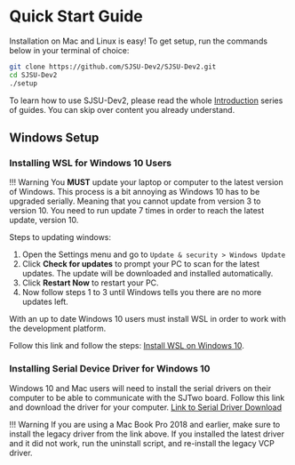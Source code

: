 # Quick Start Guide

Installation on Mac and Linux is easy! To get setup, run the commands below in
your terminal of choice:

```bash
git clone https://github.com/SJSU-Dev2/SJSU-Dev2.git
cd SJSU-Dev2
./setup
```

<script id="asciicast-314726" src="https://asciinema.org/a/314726.js" async>
</script>


To learn how to use SJSU-Dev2, please read the whole
[Introduction](introduction/getting_started_sjtwo.md) series of guides. You can
skip over content you already understand.

## Windows Setup

### Installing WSL for Windows 10 Users

!!! Warning
    You **MUST** update your laptop or computer to the latest version of
    Windows. This process is a bit annoying as Windows 10 has to be upgraded
    serially. Meaning that you cannot update from version 3 to version 10. You
    need to run update 7 times in order to reach the latest update, version 10.

Steps to updating windows:

1. Open the Settings menu and go to `Update & security > Windows Update`
2. Click **Check for updates** to prompt your PC to scan for the latest
    updates. The update will be downloaded and installed automatically.
3. Click **Restart Now** to restart your PC.
4. Now follow steps 1 to 3 until Windows tells you there are no more updates
    left.

With an up to date Windows 10 users must install WSL in order to work with the
development platform.

Follow this link and follow the steps:
[Install WSL on Windows 10](https://docs.microsoft.com/en-us/windows/wsl/install-win10).

### Installing Serial Device Driver for Windows 10

Windows 10 and Mac users will need to install the serial drivers on
their computer to be able to communicate with the SJTwo board. Follow
this link and download the driver for your computer.
[Link to Serial Driver Download](https://www.silabs.com/products/development-tools/software/usb-to-uart-bridge-vcp-drivers)

!!! Warning
    If you are using a Mac Book Pro 2018 and earlier, make sure to install the
    legacy driver from the link above. If you installed the latest driver and it
    did not work, run the uninstall script, and re-install the legacy VCP
    driver.

